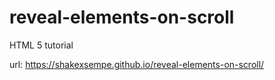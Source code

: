 # reveal-elements-on-scroll
HTML 5 tutorial

url: https://shakexsempe.github.io/reveal-elements-on-scroll/
